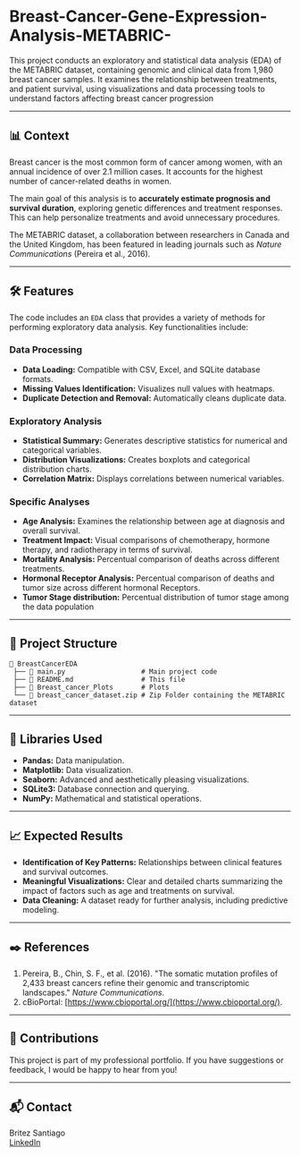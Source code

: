 # Breast-Cancer-Gene-Expression-Analysis-METABRIC-
This project conducts an exploratory and statistical data analysis (EDA) of the METABRIC dataset, containing genomic and clinical data from 1,980 breast cancer samples. It examines the relationship between treatments, and patient survival, using visualizations and data processing tools to understand factors affecting breast cancer progression

---

## 📊 Context  

Breast cancer is the most common form of cancer among women, with an annual incidence of over 2.1 million cases. It accounts for the highest number of cancer-related deaths in women.  

The main goal of this analysis is to **accurately estimate prognosis and survival duration**, exploring genetic differences and treatment responses. This can help personalize treatments and avoid unnecessary procedures.  

The METABRIC dataset, a collaboration between researchers in Canada and the United Kingdom, has been featured in leading journals such as *Nature Communications* (Pereira et al., 2016).  

---

## 🛠️ Features  

The code includes an `EDA` class that provides a variety of methods for performing exploratory data analysis. Key functionalities include:  

### **Data Processing**  
- **Data Loading:** Compatible with CSV, Excel, and SQLite database formats.  
- **Missing Values Identification:** Visualizes null values with heatmaps.  
- **Duplicate Detection and Removal:** Automatically cleans duplicate data.  

### **Exploratory Analysis**  
- **Statistical Summary:** Generates descriptive statistics for numerical and categorical variables.  
- **Distribution Visualizations:** Creates boxplots and categorical distribution charts.  
- **Correlation Matrix:** Displays correlations between numerical variables.  

### **Specific Analyses**  
- **Age Analysis:** Examines the relationship between age at diagnosis and overall survival.  
- **Treatment Impact:** Visual comparisons of chemotherapy, hormone therapy, and radiotherapy in terms of survival.  
- **Mortality Analysis:** Percentual comparison of deaths across different treatments.
- **Hormonal Receptor Analysis:** Percentual comparison of deaths and tumor size across different hormonal Receptors.
- **Tumor Stage distribution:** Percentual distribution of tumor stage among the data population

---

## 📁 Project Structure  

```
📂 BreastCancerEDA  
 ├── 📄 main.py                   # Main project code  
 ├── 📄 README.md                 # This file  
 ├── 📂 Breast_cancer_Plots       # Plots  
 └── 📂 breast_cancer_dataset.zip # Zip Folder containing the METABRIC dataset  
```

---


## 🧰 Libraries Used  

- **Pandas:** Data manipulation.  
- **Matplotlib:** Data visualization.  
- **Seaborn:** Advanced and aesthetically pleasing visualizations.  
- **SQLite3:** Database connection and querying.  
- **NumPy:** Mathematical and statistical operations.  

---

## 📈 Expected Results  

- **Identification of Key Patterns:** Relationships between clinical features and survival outcomes.  
- **Meaningful Visualizations:** Clear and detailed charts summarizing the impact of factors such as age and treatments on survival.  
- **Data Cleaning:** A dataset ready for further analysis, including predictive modeling.  

---

## ✒️ References  

1. Pereira, B., Chin, S. F., et al. (2016). "The somatic mutation profiles of 2,433 breast cancers refine their genomic and transcriptomic landscapes." *Nature Communications*.  
2. cBioPortal: [https://www.cbioportal.org/](https://www.cbioportal.org/).  

---

## 🤝 Contributions  

This project is part of my professional portfolio. If you have suggestions or feedback, I would be happy to hear from you!  

---

## 📬 Contact  

Britez Santiago    
[LinkedIn](https://www.linkedin.com/in/santiago-luis-britez-101a8a217)  
